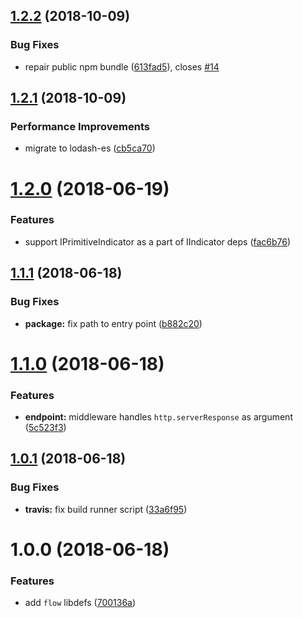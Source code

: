 ## [1.2.2](https://github.com/qiwi/health-indicator/compare/v1.2.1...v1.2.2) (2018-10-09)


### Bug Fixes

* repair public npm bundle ([613fad5](https://github.com/qiwi/health-indicator/commit/613fad5)), closes [#14](https://github.com/qiwi/health-indicator/issues/14)

## [1.2.1](https://github.com/qiwi/health-indicator/compare/v1.2.0...v1.2.1) (2018-10-09)


### Performance Improvements

* migrate to lodash-es ([cb5ca70](https://github.com/qiwi/health-indicator/commit/cb5ca70))

# [1.2.0](https://github.com/qiwi/health-indicator/compare/v1.1.1...v1.2.0) (2018-06-19)


### Features

* support IPrimitiveIndicator as a part of IIndicator deps ([fac6b76](https://github.com/qiwi/health-indicator/commit/fac6b76))

## [1.1.1](https://github.com/qiwi/health-indicator/compare/v1.1.0...v1.1.1) (2018-06-18)


### Bug Fixes

* **package:** fix path to entry point ([b882c20](https://github.com/qiwi/health-indicator/commit/b882c20))

# [1.1.0](https://github.com/qiwi/health-indicator/compare/v1.0.1...v1.1.0) (2018-06-18)


### Features

* **endpoint:** middleware handles `http.serverResponse` as argument ([5c523f3](https://github.com/qiwi/health-indicator/commit/5c523f3))

## [1.0.1](https://github.com/qiwi/health-indicator/compare/v1.0.0...v1.0.1) (2018-06-18)


### Bug Fixes

* **travis:** fix build runner script ([33a6f95](https://github.com/qiwi/health-indicator/commit/33a6f95))

# 1.0.0 (2018-06-18)


### Features

* add `flow` libdefs ([700136a](https://github.com/qiwi/health-indicator/commit/700136a))
